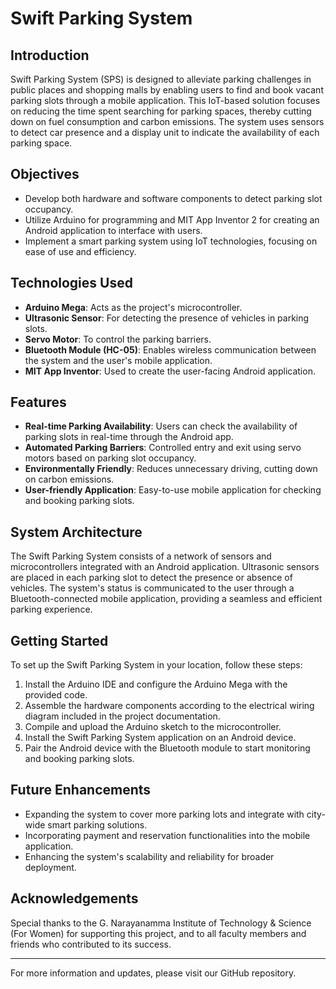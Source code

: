 # Swift Parking System

## Introduction

Swift Parking System (SPS) is designed to alleviate parking challenges in public places and shopping malls by enabling users to find and book vacant parking slots through a mobile application. This IoT-based solution focuses on reducing the time spent searching for parking spaces, thereby cutting down on fuel consumption and carbon emissions. The system uses sensors to detect car presence and a display unit to indicate the availability of each parking space.

## Objectives

- Develop both hardware and software components to detect parking slot occupancy.
- Utilize Arduino for programming and MIT App Inventor 2 for creating an Android application to interface with users.
- Implement a smart parking system using IoT technologies, focusing on ease of use and efficiency.

## Technologies Used

- **Arduino Mega**: Acts as the project's microcontroller.
- **Ultrasonic Sensor**: For detecting the presence of vehicles in parking slots.
- **Servo Motor**: To control the parking barriers.
- **Bluetooth Module (HC-05)**: Enables wireless communication between the system and the user's mobile application.
- **MIT App Inventor**: Used to create the user-facing Android application.

## Features

- **Real-time Parking Availability**: Users can check the availability of parking slots in real-time through the Android app.
- **Automated Parking Barriers**: Controlled entry and exit using servo motors based on parking slot occupancy.
- **Environmentally Friendly**: Reduces unnecessary driving, cutting down on carbon emissions.
- **User-friendly Application**: Easy-to-use mobile application for checking and booking parking slots.

## System Architecture

The Swift Parking System consists of a network of sensors and microcontrollers integrated with an Android application. Ultrasonic sensors are placed in each parking slot to detect the presence or absence of vehicles. The system's status is communicated to the user through a Bluetooth-connected mobile application, providing a seamless and efficient parking experience.

## Getting Started

To set up the Swift Parking System in your location, follow these steps:

1. Install the Arduino IDE and configure the Arduino Mega with the provided code.
2. Assemble the hardware components according to the electrical wiring diagram included in the project documentation.
3. Compile and upload the Arduino sketch to the microcontroller.
4. Install the Swift Parking System application on an Android device.
5. Pair the Android device with the Bluetooth module to start monitoring and booking parking slots.

## Future Enhancements

- Expanding the system to cover more parking lots and integrate with city-wide smart parking solutions.
- Incorporating payment and reservation functionalities into the mobile application.
- Enhancing the system's scalability and reliability for broader deployment.

## Acknowledgements

Special thanks to the G. Narayanamma Institute of Technology & Science (For Women) for supporting this project, and to all faculty members and friends who contributed to its success.

---

For more information and updates, please visit our GitHub repository.
